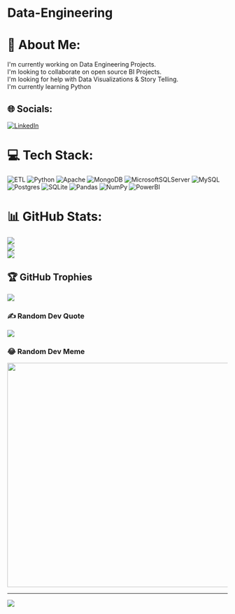 # Data-Engineering
# 💫 About Me:
I'm currently working on Data Engineering Projects.<br>I'm looking to collaborate on open source BI Projects.<br>I'm looking for help with Data Visualizations & Story Telling.<br>I'm currently learning Python 


## 🌐 Socials:
[![LinkedIn](https://img.shields.io/badge/LinkedIn-%230077B5.svg?logo=linkedin&logoColor=white)](https://www.linkedin.com/in/kunal-toolsy-47915b154/) 

# 💻 Tech Stack:
![ETL](https://img.shields.io/badge/ETL-TALEND-blue?style=flat-square&logo=talend&logoColor=white) ![Python](https://img.shields.io/badge/python-3670A0?style=flat-square&logo=python&logoColor=ffdd54) ![Apache](https://img.shields.io/badge/apache-%23D42029.svg?style=flat-square&logo=apache&logoColor=white) ![MongoDB](https://img.shields.io/badge/MongoDB-%234ea94b.svg?style=flat-square&logo=mongodb&logoColor=white) ![MicrosoftSQLServer](https://img.shields.io/badge/Microsoft%20SQL%20Sever-CC2927?style=flat-square&logo=microsoft%20sql%20server&logoColor=white) ![MySQL](https://img.shields.io/badge/mysql-%2300f.svg?style=flat-square&logo=mysql&logoColor=white) ![Postgres](https://img.shields.io/badge/postgres-%23316192.svg?style=flat-square&logo=postgresql&logoColor=white) ![SQLite](https://img.shields.io/badge/sqlite-%2307405e.svg?style=flat-square&logo=sqlite&logoColor=white) ![Pandas](https://img.shields.io/badge/pandas-%23150458.svg?style=flat-square&logo=pandas&logoColor=white) ![NumPy](https://img.shields.io/badge/numpy-%23013243.svg?style=flat-square&logo=numpy&logoColor=white) 
![PowerBI](https://img.shields.io/badge/Data%20Visualization-Power%20BI-Yellow?style=flat-square&logo=powerbu&logoColor=yellow)
# 📊 GitHub Stats:
![](https://github-readme-stats.vercel.app/api?username=kunal2&theme=dark&hide_border=false&include_all_commits=false&count_private=false)<br/>
![](https://github-readme-streak-stats.herokuapp.com/?user=kunal2&theme=dark&hide_border=false)<br/>
![](https://github-readme-stats.vercel.app/api/top-langs/?username=kunal2&theme=dark&hide_border=false&include_all_commits=false&count_private=false&layout=compact)

## 🏆 GitHub Trophies
![](https://github-profile-trophy.vercel.app/?username=kunal2&theme=radical&no-frame=false&no-bg=true&margin-w=4)

### ✍️ Random Dev Quote
![](https://quotes-github-readme.vercel.app/api?type=horizontal&theme=radical)

### 😂 Random Dev Meme
<img src="https://random-memer.herokuapp.com/" width="512px"/>

---
[![](https://visitcount.itsvg.in/api?id=kunal2&icon=0&color=0)](https://visitcount.itsvg.in)
